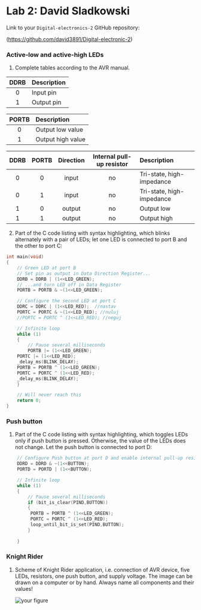 # Lab 2: David Sladkowski

Link to your `Digital-electronics-2` GitHub repository:

   (https://github.com/david3891/Digital-electronic-2)


### Active-low and active-high LEDs

1. Complete tables according to the AVR manual.

| **DDRB** | **Description** |
| :-: | :-- |
| 0 | Input pin |
| 1 | Output pin |

| **PORTB** | **Description** |
| :-: | :-- |
| 0 | Output low value |
| 1 | Output high value |

| **DDRB** | **PORTB** | **Direction** | **Internal pull-up resistor** | **Description** |
| :-: | :-: | :-: | :-: | :-- |
| 0 | 0 | input | no | Tri-state, high-impedance |
| 0 | 1 | input | no | Tri-state, high-impedance|
| 1 | 0 | output | no | Output low |
| 1 | 1 | output | no | Output high |

2. Part of the C code listing with syntax highlighting, which blinks alternately with a pair of LEDs; let one LED is connected to port B and the other to port C:

```c
int main(void)
{
    // Green LED at port B
    // Set pin as output in Data Direction Register...
    DDRB = DDRB | (1<<LED_GREEN);
    // ...and turn LED off in Data Register
    PORTB = PORTB & ~(1<<LED_GREEN);

    // Configure the second LED at port C
    DDRC = DDRC | (1<<LED_RED);  //nastav
    PORTC = PORTC & ~(1<<LED_RED); //nuluj
    //PORTC = PORTC ^ (1<<LED_RED); //neguj

    // Infinite loop
    while (1)
    {
        // Pause several milliseconds
        PORTB |= (1<<LED_GREEN);
	PORTC |= (1<<LED_RED);
	_delay_ms(BLINK_DELAY);
	PORTB = PORTB ^ (1<<LED_GREEN);
	PORTC = PORTC ^ (1<<LED_RED);
	_delay_ms(BLINK_DELAY);
    }

    // Will never reach this
    return 0;
}
```


### Push button

1. Part of the C code listing with syntax highlighting, which toggles LEDs only if push button is pressed. Otherwise, the value of the LEDs does not change. Let the push button is connected to port D:

```c
    // Configure Push button at port D and enable internal pull-up resistor
    DDRD = DDRD & ~(1<<BUTTON);
    PORTD = PORTD | (1<<BUTTON);

    // Infinite loop
    while (1)
    {
        // Pause several milliseconds
        if (bit_is_clear(PIND,BUTTON))
        {
         PORTB = PORTB ^ (1<<LED_GREEN);
         PORTC = PORTC ^ (1<<LED_RED);
         loop_until_bit_is_set(PIND,BUTTON);
        }
	
    }
```


### Knight Rider

1. Scheme of Knight Rider application, i.e. connection of AVR device, five LEDs, resistors, one push button, and supply voltage. The image can be drawn on a computer or by hand. Always name all components and their values!

   ![your figure]()
